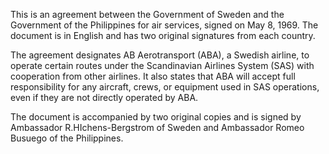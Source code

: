 This is an agreement between the Government of Sweden and the Government of the Philippines for air services, signed on May 8, 1969. The document is in English and has two original signatures from each country.

The agreement designates AB Aerotransport (ABA), a Swedish airline, to operate certain routes under the Scandinavian Airlines System (SAS) with cooperation from other airlines. It also states that ABA will accept full responsibility for any aircraft, crews, or equipment used in SAS operations, even if they are not directly operated by ABA.

The document is accompanied by two original copies and is signed by Ambassador R.HIchens-Bergstrom of Sweden and Ambassador Romeo Busuego of the Philippines.